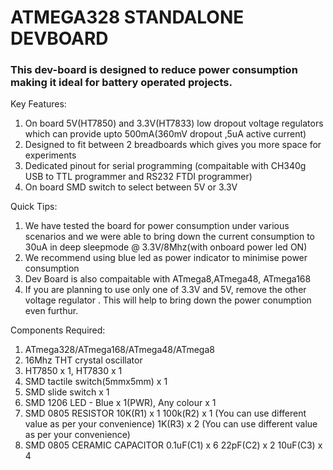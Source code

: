 # ATMEGA328 STANDALONE DEVBOARD


### This dev-board is designed to reduce power consumption making it ideal for battery operated projects.

Key Features:
1. On board 5V(HT7850) and 3.3V(HT7833) low dropout voltage regulators which can provide upto 500mA(360mV dropout ,5uA active current)
2. Designed to fit between 2 breadboards which gives you more space for experiments
3. Dedicated pinout for serial programming (compaitable with CH340g USB to TTL programmer and RS232 FTDI programmer)
4. On board SMD switch to select between 5V or 3.3V

Quick Tips:
1. We have tested the board for power consumption under various scenarios and we were able to bring down the current consumption to 30uA in deep sleepmode @ 3.3V/8Mhz(with onboard power led ON)
2. We recommend using blue led as power indicator to minimise power consumption
3. Dev Board is also compaitable with ATmega8,ATmega48,
ATmega168  
4. If you are planning to use only one of 3.3V and 5V, remove the other voltage regulator . This will help to bring down the power conumption even furthur.

Components Required:
1. ATmega328/ATmega168/ATmega48/ATmega8
2. 16Mhz THT crystal oscillator
3. HT7850 x 1, HT7830 x 1
4. SMD tactile switch(5mmx5mm) x 1
5. SMD slide switch x 1
6. SMD 1206 LED - Blue x 1(PWR), Any colour x 1
7. SMD 0805 RESISTOR
	10K(R1) x 1
	100k(R2) x 1 (You can use different value as per your convenience)
	1K(R3) x 2 (You can use different value as per your convenience)
8. SMD 0805 CERAMIC CAPACITOR
	0.1uF(C1) x 6
	22pF(C2) x 2
	10uF(C3) x 4
